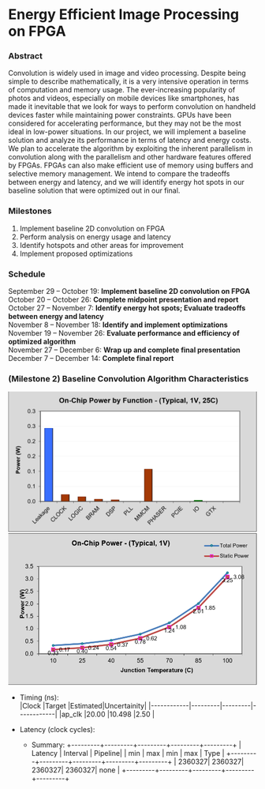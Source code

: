 # Energy Efficient Image Processing on FPGA

### Abstract
Convolution is widely used in image and video processing. Despite being simple to describe mathematically, it is a very intensive operation in terms of computation and memory usage. The ever-increasing popularity of photos and videos, especially on mobile devices like smartphones, has made it inevitable that we look for ways to perform convolution on handheld devices faster while maintaining power constraints. GPUs have been considered for accelerating performance, but they may not be the most ideal in low-power situations. In our project, we will implement a baseline solution and analyze its performance in terms of latency and energy costs. We plan to accelerate the algorithm by exploiting the inherent parallelism in convolution along with the parallelism and other hardware features offered by FPGAs. FPGAs can also make efficient use of memory using buffers and selective memory management. We intend to compare the tradeoffs between energy and latency, and we will identify energy hot spots in our baseline solution that were optimized out in our final.

### Milestones 
1. Implement baseline 2D convolution on FPGA
2. Perform analysis on energy usage and latency
3. Identify hotspots and other areas for improvement
4. Implement proposed optimizations

### Schedule
September 29 – October 19: **Implement baseline 2D convolution on FPGA**\
October 20 – October 26: **Complete midpoint presentation and report**\
October 27 – November 7: **Identify energy hot spots; Evaluate tradeoffs between energy and latency**\
November 8 – November 18: **Identify and implement optimizations**\
November 19 – November 26: **Evaluate performance and efficiency of optimized algorithm**\
November 27 – December 6: **Wrap up and complete final presentation**\
December 7 – December 14: **Complete final report**

### (Milestone 2) Baseline Convolution Algorithm Characteristics
![alt text](https://github.com/sandybisaria/743castle/blob/master/checkpoint/on-chip_power_by_function.PNG)
![alt text](https://github.com/sandybisaria/743castle/blob/master/checkpoint/on-chip_power_vs_temperature.PNG)
+ Timing (ns):\
   |Clock       |Target   |Estimated|Uncertainity|
   |------------|---------|---------|------------|
   |ap_clk      |20.00    |10.498   |2.50        |

+ Latency (clock cycles): 
    * Summary: 
    +---------+---------+---------+---------+---------+
    |      Latency      |      Interval     | Pipeline|
    |   min   |   max   |   min   |   max   |   Type  |
    +---------+---------+---------+---------+---------+
    |  2360327|  2360327|  2360327|  2360327|   none  |
    +---------+---------+---------+---------+---------+
